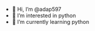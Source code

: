 - 👋 Hi, I’m @adap597
- 👀 I’m interested in python
- 🌱 I’m currently learning python

<!---
adap597/adap597 is a ✨ special ✨ repository because its `README.md` (this file) appears on your GitHub profile.
You can click the Preview link to take a look at your changes.
--->
